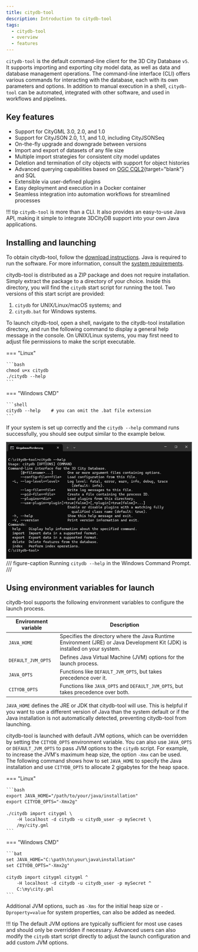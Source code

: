 ```yaml
---
title: citydb-tool
description: Introduction to citydb-tool
tags:
  - citydb-tool
  - overview
  - features
---
```


`citydb-tool` is the default command-line client for the 3D City Database `v5`. It supports importing and exporting city
model data, as well as data and database management operations. The command-line interface (CLI) offers various
commands for interacting with the database, each with its own parameters and options. In addition to manual execution
in a shell, `citydb-tool` can be automated, integrated with other software, and used in workflows and pipelines.

## Key features

- Support for CityGML 3.0, 2.0, and 1.0
- Support for CityJSON 2.0, 1.1, and 1.0, including CityJSONSeq
- On-the-fly upgrade and downgrade between versions
- Import and export of datasets of any file size
- Multiple import strategies for consistent city model updates
- Deletion and termination of city objects with support for object histories
- Advanced querying capabilities based on [OGC CQL2](https://www.ogc.org/publications/standard/cql2/){target="blank"} and SQL
- Extensible via user-defined plugins
- Easy deployment and execution in a Docker container
- Seamless integration into automation workflows for streamlined processes

!!! tip
    `citydb-tool` is more than a CLI. It also provides an easy-to-use Java API, making it simple to integrate 3DCityDB support
    into your own Java applications.

## Installing and launching

To obtain citydb-tool, follow the [download instructions](../download.md#citydb-tool-database-client). Java is required
to run the software. For more information, consult the [system requirements](../first-steps/requirements.md#citydb-tool-database-client).

citydb-tool is distributed as a ZIP package and does not require installation. Simply extract the package to a
directory of your choice. Inside this directory, you will find the `citydb` start script for running the tool.
Two versions of this start script are provided:

1. `citydb` for UNIX/Linux/macOS systems; and
2. `citydb.bat` for Windows systems.

To launch citydb-tool, open a shell, navigate to the citydb-tool installation directory, and run the following command
to display a general help message in the console. On UNIX/Linux systems, you may first need to adjust file permissions
to make the script executable.

=== "Linux"

    ```bash
    chmod u+x citydb
    ./citydb --help
    ```

=== "Windows CMD"

    ```shell
    citydb --help    # you can omit the .bat file extension
    ```

If your system is set up correctly and the `citydb --help` command runs successfully, you should see output similar to the
example below.

![citydb-help script](assets/citydb-help.png)
/// figure-caption
Running `citydb --help` in the Windows Command Prompt.
///

## Using environment variables for launch

citydb-tool supports the following environment variables to configure the launch process.

| Environment variable | Description                                                                                                                 |
|----------------------|-----------------------------------------------------------------------------------------------------------------------------|
| `JAVA_HOME`          | Specifies the directory where the Java Runtime Environment (JRE) or Java Development Kit (JDK) is installed on your system. |
| `DEFAULT_JVM_OPTS`   | Defines Java Virtual Machine (JVM) options for the launch process.                                                          |
| `JAVA_OPTS`          | Functions like `DEFAULT_JVM_OPTS`, but takes precedence over it.                                                            |
| `CITYDB_OPTS`        | Functions like `JAVA_OPTS` and `DEFAULT_JVM_OPTS`, but takes precedence over both.                                          |

`JAVA_HOME` defines the JRE or JDK that citydb-tool will use. This is helpful if you want to use a different
version of Java than the system default or if the Java installation is not automatically detected, preventing
citydb-tool from launching.

citydb-tool is launched with default JVM options, which can be overridden by setting the `CITYDB_OPTS`
environment variable. You can also use `JAVA_OPTS` or `DEFAULT_JVM_OPTS` to pass JVM options to the `citydb`
script. For example, to increase the JVM's maximum heap size, the option `-Xmx` can be used. The following command
shows how to set `JAVA_HOME` to specify the Java installation and use `CITYDB_OPTS` to allocate 2 gigabytes for
the heap space.

=== "Linux"

    ```bash
    export JAVA_HOME="/path/to/your/java/installation"
    export CITYDB_OPTS="-Xmx2g"

    ./citydb import citygml \
        -H localhost -d citydb -u citydb_user -p mySecret \
        /my/city.gml
    ```

=== "Windows CMD"

    ```bat
    set JAVA_HOME="C:\path\to\your\java\installation"
    set CITYDB_OPTS="-Xmx2g"

    citydb import citygml citygml ^
        -H localhost -d citydb -u citydb_user -p mySecret ^
        C:\my\city.gml
    ```

Additional JVM options, such as `-Xms` for the initial heap size or `-Dproperty=value` for system properties, can also be
added as needed.

!!! tip
    The default JVM options are typically sufficient for most use cases and should only be overridden if necessary.
    Advanced users can also modify the `citydb` start script directly to adjust the launch configuration and add custom
    JVM options.
